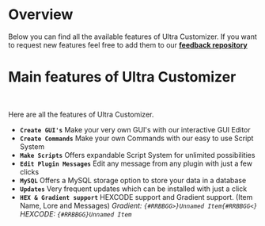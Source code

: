 # Overview
Below you can find all the available features of Ultra Customizer. If you want to request new features feel free to add them to our **[feedback repository](https://github.com/TechsCode-Team/Feedback/discussions/categories/suggestions)**
<br>

# Main features of Ultra Customizer
<br>

Here are all the features of Ultra Customizer.
<br>

* **`Create GUI's`**
  Make your very own GUI's with our interactive GUI Editor
* **`Create Commands`**
  Make your own Commands with our easy to use Script System
* **`Make Scripts`**
  Offers expandable Script System for unlimited possibilities
* **`Edit Plugin Messages`**
  Edit any message from any plugin with just a few clicks
* **`MySQL`**
  Offers a MySQL storage option to store your data in a database
* **`Updates`**
  Very frequent updates which can be installed with just a click
* **`HEX & Gradient support`**
  HEXCODE support and Gradient support. (Item Name, Lore and Messages)
  *Gradient: `{#RRBBGG>}Unnamed Item{#RRBBGG<}`*
  *HEXCODE: `{#RRBBGG}Unnamed Item`*
